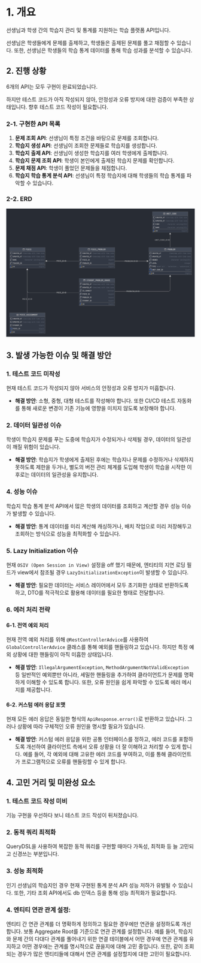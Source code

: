 # 1. 개요
선생님과 학생 간의 학습지 관리 및 통계를 지원하는 학습 플랫폼 API입니다.

선생님은 학생들에게 문제를 출제하고, 학생들은 출제된 문제를 풀고 채점할 수 있습니다. 또한, 선생님은 학생들의 학습 통계 데이터를 통해 학습 성과를 분석할 수 있습니다.

## 2. 진행 상황
6개의 API는 모두 구현이 완료되었습니다.

하지만 테스트 코드가 아직 작성되지 않아, 안정성과 오류 방지에 대한 검증이 부족한 상태입니다. 향후 테스트 코드 작성이 필요합니다.

### 2-1. 구현한 API 목록
1. **문제 조회 API**: 선생님이 특정 조건을 바탕으로 문제를 조회합니다.
2. **학습지 생성 API**: 선생님이 조회한 문제들로 학습지를 생성합니다.
3. **학습지 출제 API**: 선생님이 생성한 학습지를 여러 학생에게 출제합니다.
4. **학습지 문제 조회 API**: 학생이 본인에게 출제된 학습지 문제를 확인합니다.
5. **문제 채점 API**: 학생이 풀었던 문제들을 채점합니다.
6. **학습지 학습 통계 분석 API**: 선생님이 특정 학습지에 대해 학생들의 학습 통계를 파악할 수 있습니다.

### 2-2. ERD
![ERD](./images/erd.png)

## 3. 발생 가능한 이슈 및 해결 방안

### 1. 테스트 코드 미작성
현재 테스트 코드가 작성되지 않아 서비스의 안정성과 오류 방지가 미흡합니다.
- **해결 방안**: 소형, 중형, 대형 테스트를 작성해야 합니다. 또한 CI/CD 테스트 자동화를 통해 새로운 변경이 기존 기능에 영향을 미치지 않도록 보장해야 합니다.

### 2. 데이터 일관성 이슈
학생이 학습지 문제를 푸는 도중에 학습지가 수정되거나 삭제될 경우, 데이터의 일관성이 깨질 위험이 있습니다.
- **해결 방안**: 학습지가 학생에게 출제된 후에는 학습지나 문제를 수정하거나 삭제하지 못하도록 제한을 두거나, 별도의 버전 관리 체계를 도입해 학생이 학습을 시작한 이후로는 데이터의 일관성을 유지합니다.

### 4. 성능 이슈
학습지 학습 통계 분석 API에서 많은 학생의 데이터를 조회하고 계산할 경우 성능 이슈가 발생할 수 있습니다.
- **해결 방안**: 통계 데이터를 미리 계산해 캐싱하거나, 배치 작업으로 미리 저장해두고 조회하는 방식으로 성능을 최적화할 수 있습니다.

### 5. Lazy Initialization 이슈
현재 `OSIV (Open Session in View)` 설정을 off 했기 때문에, 엔티티의 지연 로딩 필드가 view에서 참조될 경우 `LazyInitializationException`이 발생할 수 있습니다.
- **해결 방안**: 필요한 데이터는 서비스 레이어에서 모두 초기화한 상태로 반환하도록 하고, DTO를 적극적으로 활용해 데이터를 필요한 형태로 전달합니다.

### 6. 에러 처리 전략

#### 6-1. 전역 예외 처리
현재 전역 예외 처리를 위해 `@RestControllerAdvice`를 사용하여 `GlobalControllerAdvice` 클래스를 통해 예외를 핸들링하고 있습니다. 하지만 특정 예외 상황에 대한 핸들링이 아직 미흡한 상태입니다.
- **해결 방안**: `IllegalArgumentException`, `MethodArgumentNotValidException` 등 일반적인 예외뿐만 아니라, 세밀한 핸들링을 추가하여 클라이언트가 문제를 명확하게 이해할 수 있도록 합니다. 또한, 오류 원인을 쉽게 파악할 수 있도록 에러 메시지를 제공합니다.

#### 6-2. 커스텀 에러 응답 포맷
현재 모든 에러 응답은 동일한 형식의 `ApiResponse.error()`로 반환하고 있습니다. 그러나 상황에 따라 구체적인 오류 원인을 명시할 필요가 있습니다.
- **해결 방안**: 커스텀 에러 응답을 위한 공통 인터페이스를 정하고, 에러 코드를 포함하도록 개선하여 클라이언트 측에서 오류 상황을 더 잘 이해하고 처리할 수 있게 합니다. 예를 들어, 각 예외에 대해 고유한 에러 코드를 부여하고, 이를 통해 클라이언트가 프로그램적으로 오류를 핸들링할 수 있게 합니다.

## 4. 고민 거리 및 미완성 요소

### 1. **테스트 코드 작성 미비**
기능 구현을 우선하다 보니 테스트 코드 작성이 뒤처졌습니다.
### 2. **동적 쿼리 최적화**
QueryDSL을 사용하여 복잡한 동적 쿼리를 구현할 때마다 가독성, 최적화 등 늘 고민되고 신경쓰는 부분입니다.
### 3. **성능 최적화**
인기 선생님의 학습지인 경우 현재 구현된 통계 분석 API 성능 저하가 유발될 수 있습니다. 또한, 기타 조회 API에서도 db 인덱스 등을 통해 성능 최적화가 필요합니다.
### 4. **엔티티 연관 관계 설정**:
엔티티 간 연관 관계를 더 명확하게 정의하고 필요한 경우에만 연관을 설정하도록 개선합니다. 보통 Aggregate Root를 기준으로 연관 관계를 설정합니다.
예를 들어, 학습지와 문제 간의 다대다 관계를 풀어내기 위한 연결 테이블에서 어떤 경우에 연관 관계를 유지하고 어떤 경우에는 관계를 명시적으로 끊을지에 대해 고민 중입니다. 또한, 같이 조회되는 경우가 많은 엔티티들에 대해서 연관 관계를 설정할지에 대한 고민이 필요합니다.